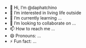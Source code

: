 - 👋 Hi, I’m @daphatchino
- 👀 I’m interested in living life outside
- 🌱 I’m currently learning ...
- 💞️ I’m looking to collaborate on ...
- 📫 How to reach me ...
- 😄 Pronouns: ...
- ⚡ Fun fact: ...

<!---
daphatchino/daphatchino is a ✨ special ✨ repository because its `README.md` (this file) appears on your GitHub profile.
You can click the Preview link to take a look at your changes.
--->

